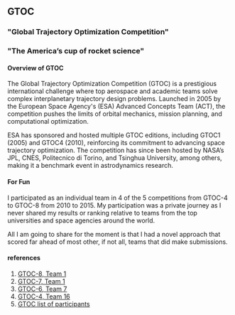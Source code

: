 ## GTOC
### "Global Trajectory Optimization Competition"
### "The America’s cup of rocket science"

#### Overview of GTOC
The Global Trajectory Optimization Competition (GTOC) is a prestigious international challenge where top aerospace and academic teams solve complex interplanetary trajectory design problems. Launched in 2005 by the European Space Agency's (ESA) Advanced Concepts Team (ACT), the competition pushes the limits of orbital mechanics, mission planning, and computational optimization.

ESA has sponsored and hosted multiple GTOC editions, including GTOC1 (2005) and GTOC4 (2010), reinforcing its commitment to advancing space trajectory optimization. The competition has since been hosted by NASA’s JPL, CNES, Politecnico di Torino, and Tsinghua University, among others, making it a benchmark event in astrodynamics research.

#### For Fun
I participated as an individual team in 4 of the 5 competitions from GTOC-4 to GTOC-8 from 2010 to 2015.  My participation was a private journey as I never shared my results or ranking relative to teams from the top universities and space agencies around the world.

All I am going to share for the moment is that I had a novel approach that scored far ahead of most other, if not all, teams that did make submissions.

#### references

1) [GTOC-8, Team 1](https://sophia.estec.esa.int/gtoc_portal/wp-content/uploads/2020/01/gtoc8_registered_teams.txt)
2) [GTOC-7, Team 1](https://sophia.estec.esa.int/gtoc_portal/wp-content/uploads/2014/09/gtoc7_registered_teams.pdf)
3) [GTOC-6, Team 7](https://sophia.estec.esa.int/gtoc_portal/wp-content/uploads/2020/01/gtoc6_team_list.txt)
4) [GTOC-4, Team 16](https://sophia.estec.esa.int/gtoc_portal/wp-content/uploads/2014/11/gtoc4_registered_teams.pdf)
5) [GTOC list of participants](https://sophia.estec.esa.int/gtoc_portal/?page_id=405)

